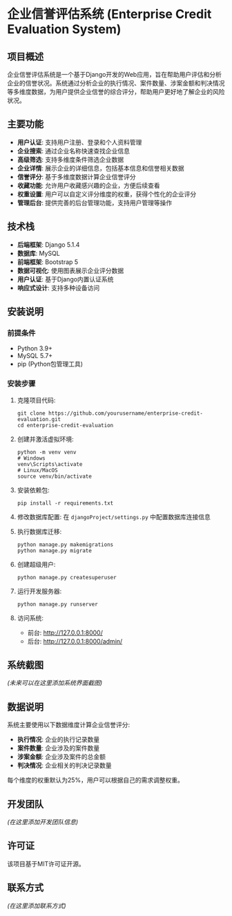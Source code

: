 # 企业信誉评估系统 (Enterprise Credit Evaluation System)

## 项目概述

企业信誉评估系统是一个基于Django开发的Web应用，旨在帮助用户评估和分析企业的信誉状况。系统通过分析企业的执行情况、案件数量、涉案金额和判决情况等多维度数据，为用户提供企业信誉的综合评分，帮助用户更好地了解企业的风险状况。

## 主要功能

- **用户认证**: 支持用户注册、登录和个人资料管理
- **企业搜索**: 通过企业名称快速查找企业信息
- **高级筛选**: 支持多维度条件筛选企业数据
- **企业详情**: 展示企业的详细信息，包括基本信息和信誉相关数据
- **信誉评分**: 基于多维度数据计算企业信誉评分
- **收藏功能**: 允许用户收藏感兴趣的企业，方便后续查看
- **权重设置**: 用户可以自定义评分维度的权重，获得个性化的企业评分
- **管理后台**: 提供完善的后台管理功能，支持用户管理等操作

## 技术栈

- **后端框架**: Django 5.1.4
- **数据库**: MySQL
- **前端框架**: Bootstrap 5
- **数据可视化**: 使用图表展示企业评分数据
- **用户认证**: 基于Django内置认证系统
- **响应式设计**: 支持多种设备访问

## 安装说明

### 前提条件

- Python 3.9+
- MySQL 5.7+
- pip (Python包管理工具)

### 安装步骤

1. 克隆项目代码:
   ```
   git clone https://github.com/yourusername/enterprise-credit-evaluation.git
   cd enterprise-credit-evaluation
   ```

2. 创建并激活虚拟环境:
   ```
   python -m venv venv
   # Windows
   venv\Scripts\activate
   # Linux/MacOS
   source venv/bin/activate
   ```

3. 安装依赖包:
   ```
   pip install -r requirements.txt
   ```

4. 修改数据库配置:
   在 `djangoProject/settings.py` 中配置数据库连接信息

5. 执行数据库迁移:
   ```
   python manage.py makemigrations
   python manage.py migrate
   ```

6. 创建超级用户:
   ```
   python manage.py createsuperuser
   ```

7. 运行开发服务器:
   ```
   python manage.py runserver
   ```

8. 访问系统:
   - 前台: http://127.0.0.1:8000/
   - 后台: http://127.0.0.1:8000/admin/

## 系统截图

*(未来可以在这里添加系统界面截图)*

## 数据说明

系统主要使用以下数据维度计算企业信誉评分:

- **执行情况**: 企业的执行记录数量
- **案件数量**: 企业涉及的案件数量
- **涉案金额**: 企业涉及案件的总金额
- **判决情况**: 企业相关的判决记录数量

每个维度的权重默认为25%，用户可以根据自己的需求调整权重。

## 开发团队

*(在这里添加开发团队信息)*

## 许可证

该项目基于MIT许可证开源。

## 联系方式

*(在这里添加联系方式)* 